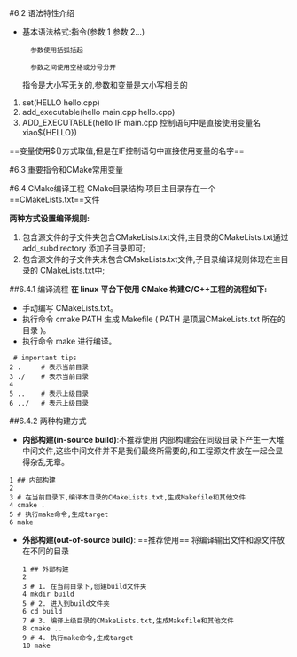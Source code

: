 #6.2 语法特性介绍

+ 基本语法格式:指令(参数 1 参数 2...)
  
  ```
    参数使用括弧括起
  ```
  
        参数之间使用空格或分号分开
  
  指令是大小写无关的,参数和变量是大小写相关的
1. set(HELLO hello.cpp)
2. add_executable(hello main.cpp hello.cpp)
3. ADD_EXECUTABLE(hello IF main.cpp 控制语句中是直接使用变量名
   xiao${HELLO})

==变量使用${}方式取值,但是在IF控制语句中直接使用变量的名字==

#6.3  重要指令和CMake常用变量

#6.4 CMake编译工程
CMake目录结构:项目主目录存在一个==CMakeLists.txt==文件

**两种方式设置编译规则:**

1. 包含源文件的子文件夹包含CMakeLists.txt文件,主目录的CMakeLists.txt通过add_subdirectory 添加子目录即可;
2. 包含源文件的子文件夹未包含CMakeLists.txt文件,子目录编译规则体现在主目录的
   CMakeLists.txt中;

##6.4.1 编译流程
__在 linux 平台下使用 CMake 构建C/C++工程的流程如下:__

- 手动编写 CMakeLists.txt。
- 执行命令 cmake PATH 生成 Makefile ( PATH 是顶层CMakeLists.txt 所在的目录 )。
- 执行命令 make 进行编译。

```
 # important tips
2 .     # 表示当前目录
3 ./    # 表示当前目录
4
5 ..    # 表示上级目录
6 ../   # 表示上级目录
```

##6.4.2 两种构建方式

- __内部构建(in-source  build)__:不推荐使用
  内部构建会在同级目录下产生一大堆中间文件,这些中间文件并不是我们最终所需要的,和工程源文件放在一起会显得杂乱无章。

```
1 ## 内部构建
2
3 # 在当前目录下,编译本目录的CMakeLists.txt,生成Makefile和其他文件
4 cmake .
5 # 执行make命令,生成target
6 make
```

- __外部构建(out-of-source build)__: ==推荐使用==
  将编译输出文件和源文件放在不同的目录
  
  ```
  1 ## 外部构建
  2
  3 # 1. 在当前目录下,创建build文件夹
  4 mkdir build
  5 # 2. 进入到build文件夹
  6 cd build
  7 # 3. 编译上级目录的CMakeLists.txt,生成Makefile和其他文件
  8 cmake ..
  9 # 4. 执行make命令,生成target
  10 make
  ```